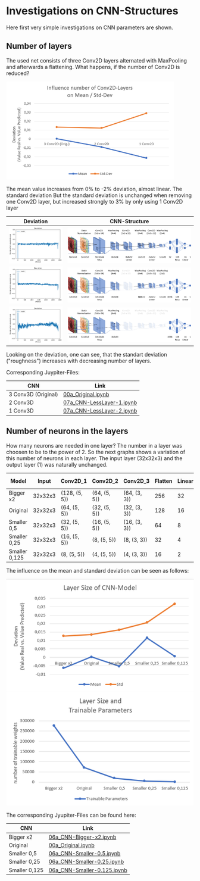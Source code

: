 # Investigations on CNN-Structures

Here first very simple investigations on CNN parameters are shown.

## Number of layers
The used net consists of three Conv2D layers alternated with MaxPooling and afterwards a flattening. What happens, if the number of Conv2D is reduced?

<img src="./images/Conv2D_Mean_Std.png" width="450">

The mean value increases from 0% to -2% deviation, almost linear. The standard deviation  But the standard deviation is unchanged when removing one Conv2D layer, but increased strongly to 3% by only using 1 Conv2D layer

| Deviation        | CNN-Structure           |
| ------------- | --------------- |
| <img src="./images/Deviation_Original.png" width="350"> |  <img src="./images/cnn_structure_original.png"> |
| <img src="./images/Deviation_Less_Layer_1.png" width="350" > |  <img src="./images/cnn_structure_Less_Layer_1.png"> |
| <img src="./images/Deviation_Less_Layer_2.png" width="350" > |  <img src="./images/cnn_structure_Less_Layer_2.png"> |

Looking on the deviation, one can see, that the standart deviation ("roughness") increases with decreasing number of layers.

Corresponding Juypiter-Files:

| CNN | Link |
| -------- | ---- |
| 3 Conv3D (Original) | [00a_Original.ipynb](jyupiter_files/00a_Original.ipynb) |
| 2 Conv3D  | [07a_CNN-LessLayer-1.ipynb](jyupiter_files/07a_CNN-LessLayer-1.ipynb) |
| 1 Conv3D  | [07a_CNN-LessLayer-2.ipynb](jyupiter_files/07a_CNN-LessLayer-2.ipynb) |

## Number of neurons in the layers

How many neurons are needed in one layer? The number in a layer was choosen to be to the power of 2. So the next graphs shows a variation of this number of neurons in each layer. The input layer (32x32x3) and the output layer (1) was naturally unchanged.

| Model | Input | Conv2D_1 | Conv2D_2 | Conv2D_3 | Flatten | Linear | Output | Trainalbe Parameters |
| ----- | ----- | -------- | ----- | ---- | ----- | ---- | ----- | ----- |
| Bigger x2 | 32x32x3 | (128, (5, 5)) | (64, (5, 5)) | (64, (3, 3)) | 256 | 32 | 1 | 276423 |
| Original | 32x32x3 | (64, (5, 5)) | (32, (5, 5)) | (32, (3, 3)) | 128 | 16 | 1 | 71655 |
| Smaller 0,5 | 32x32x3 | (32, (5, 5)) | (16, (5, 5)) | (16, (3, 3)) | 64 | 8 | 1 | 19197 |
| Smaller 0,25 | 32x32x3 | (16, (5, 5)) | (8, (5, 5)) | (8, (3, 3)) | 32 | 4 | 1 | 5445 |
| Smaller 0,125 | 32x32x3 | (8, (5, 5)) | (4, (5, 5)) | (4, (3, 3)) | 16 | 2 | 1 | 1689 |


The influence on the mean and standard deviation can be seen as follows:

<img src="./images/node_number_mean_std.png" > <img src="./images/node_number_trainable_weigths.png" >

The corresponding Jyupiter-Files can be found here:

| CNN | Link |
| -------- | ---- |
| Bigger x2 |  [06a_CNN-Bigger-x2.ipynb](jyupiter_files/06a_CNN-Bigger-x2.ipynb) |
| Original |  [00a_Original.ipynb](jyupiter_files/00a_Original.ipynb) |
| Smaller 0,5 |  [06a_CNN-Smaller-0.5.ipynb](jyupiter_files/06a_CNN-Smaller-0.5.ipynb) |
| Smaller 0,25 |  [06a_CNN-Smaller-0.25.ipynb](jyupiter_files/06a_CNN-Smaller-0.25.ipynb) |
| Smaller 0,125 |  [06a_CNN-Smaller-0.125.ipynb](jyupiter_files/06a_CNN-Smaller-0.125.ipynb) |
